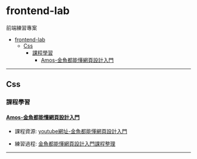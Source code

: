 # frontend-lab
前端練習專案

- [frontend-lab](#frontend-lab)
  - [Css](#css)
    - [課程學習](#課程學習)
      - [Amos-金魚都能懂網頁設計入門](#amos-金魚都能懂網頁設計入門)

---

## Css

### 課程學習

#### [Amos-金魚都能懂網頁設計入門](https://www.youtube.com/playlist?list=PLqivELodHt3iL9PgGHg0_EF86FwdiqCre)

- 課程資源: [youtube網址-金魚都能懂網頁設計入門](https://www.youtube.com/playlist?list=PLqivELodHt3iL9PgGHg0_EF86FwdiqCre)

- 練習過程: [金魚都能懂網頁設計入門課程整理](./css/css-lab/goldfish-css-lab/readme.md)

---